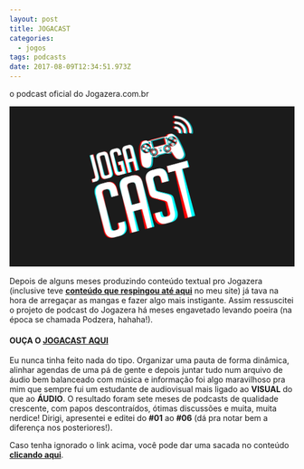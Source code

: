 ```yaml
---
layout: post
title: JOGACAST
categories:
  - jogos
tags: podcasts
date: 2017-08-09T12:34:51.973Z
---
```

o podcast oficial do Jogazera.com.br

![](/images/uploads/1_ioyfsicuc-kzzmvtj_ovua.png)

Depois de alguns meses produzindo conteúdo textual pro Jogazera (inclusive teve **[conteúdo que respingou até aqui](https://macalango.com/game-design-comportamental-4a0cf36e1b76)** no meu site) já tava na hora de arregaçar as mangas e fazer algo mais instigante. Assim ressuscitei o projeto de podcast do Jogazera há meses engavetado levando poeira (na época se chamada Podzera, hahaha!).

#### OUÇA O [JOGACAST AQUI](http://jogazera.com.br/tag/jogacast/page/2/)

Eu nunca tinha feito nada do tipo. Organizar uma pauta de forma dinâmica, alinhar agendas de uma pá de gente e depois juntar tudo num arquivo de áudio bem balanceado com música e informação foi algo maravilhoso pra mim que sempre fui um estudante de audiovisual mais ligado ao **VISUAL** do que ao **ÁUDIO**. O resultado foram sete meses de podcasts de qualidade crescente, com papos descontraídos, ótimas discussões e muita, muita nerdice! Dirigi, apresentei e editei do **\#01** ao **\#06** (dá pra notar bem a diferença nos posteriores!).

Caso tenha ignorado o link acima, você pode dar uma sacada no conteúdo **[clicando aqui](http://jogazera.com.br/tag/jogacast/page/2/)**.